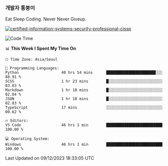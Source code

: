 ### 개발자 통붕이
Eat Sleep Coding.
Never Never Giveup.

[![certified-information-systems-security-professional-cissp](https://user-images.githubusercontent.com/44606727/157613689-acd84ec6-5f8f-4e79-89d9-a8d51f033634.png)](https://www.credly.com/badges/f394a010-85a0-450b-9136-8043af01d71c/public_url)

<!--START_SECTION:waka-->
![Code Time](http://img.shields.io/badge/Code%20Time-2%2C211%20hrs%2028%20mins-blue)

📊 **This Week I Spent My Time On** 

```text
🕑︎ Time Zone: Asia/Seoul

💬 Programming Languages: 
Python                   40 hrs 54 mins      ██████████████████████░░░   88.91 % 
SCSS                     1 hr 23 mins        █░░░░░░░░░░░░░░░░░░░░░░░░   03.03 % 
Markdown                 1 hr 18 mins        █░░░░░░░░░░░░░░░░░░░░░░░░   02.84 % 
JSON                     1 hr 18 mins        █░░░░░░░░░░░░░░░░░░░░░░░░   02.83 % 
TypeScript               17 mins             ░░░░░░░░░░░░░░░░░░░░░░░░░   00.62 % 

🔥 Editors: 
VS Code                  46 hrs 1 min        █████████████████████████   100.00 % 

💻 Operating System: 
Windows                  46 hrs 1 min        █████████████████████████   100.00 % 
```


 Last Updated on 09/12/2023 18:33:05 UTC
<!--END_SECTION:waka-->
